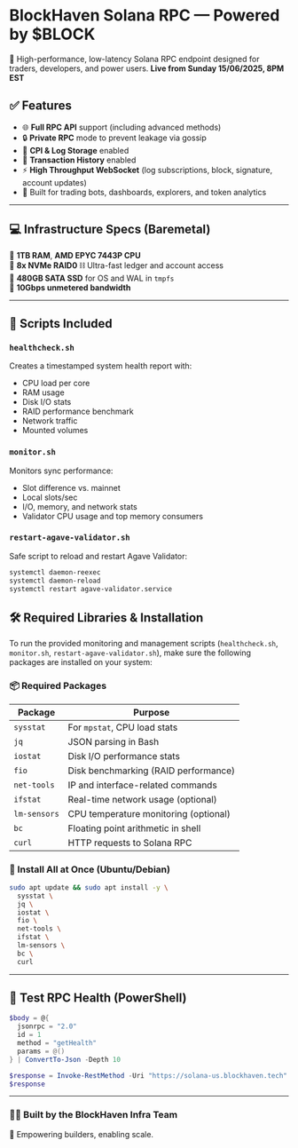 # BlockHaven Solana RPC — Powered by $BLOCK

🚀 High-performance, low-latency Solana RPC endpoint designed for traders, developers, and power users.
**Live from Sunday 15/06/2025, 8PM EST**

## ✅ Features

- 🌐 **Full RPC API** support (including advanced methods)
- 🔒 **Private RPC** mode to prevent leakage via gossip
- 🧠 **CPI & Log Storage** enabled
- 🧾 **Transaction History** enabled
- ⚡ **High Throughput WebSocket** (log subscriptions, block, signature, account updates)
- 🚀 Built for trading bots, dashboards, explorers, and token analytics

---

## 💻 Infrastructure Specs (Baremetal)

🔹 **1TB RAM**, **AMD EPYC 7443P CPU**  
🔹 **8x NVMe RAID0** ⛓️ Ultra-fast ledger and account access  
🔹 **480GB SATA SSD** for OS and WAL in `tmpfs`  
🔹 **10Gbps unmetered bandwidth**  

---

## 📂 Scripts Included

### `healthcheck.sh`
Creates a timestamped system health report with:
- CPU load per core
- RAM usage
- Disk I/O stats
- RAID performance benchmark
- Network traffic
- Mounted volumes

### `monitor.sh`
Monitors sync performance:
- Slot difference vs. mainnet
- Local slots/sec
- I/O, memory, and network stats
- Validator CPU usage and top memory consumers

### `restart-agave-validator.sh`
Safe script to reload and restart Agave Validator:
```bash
systemctl daemon-reexec
systemctl daemon-reload
systemctl restart agave-validator.service
```

## 🛠️ Required Libraries & Installation

To run the provided monitoring and management scripts (`healthcheck.sh`, `monitor.sh`, `restart-agave-validator.sh`), make sure the following packages are installed on your system:

### 📦 Required Packages

| Package      | Purpose                                |
|--------------|----------------------------------------|
| `sysstat`    | For `mpstat`, CPU load stats           |
| `jq`         | JSON parsing in Bash                   |
| `iostat`     | Disk I/O performance stats             |
| `fio`        | Disk benchmarking (RAID performance)   |
| `net-tools`  | IP and interface-related commands      |
| `ifstat`     | Real-time network usage (optional)     |
| `lm-sensors` | CPU temperature monitoring (optional)  |
| `bc`         | Floating point arithmetic in shell     |
| `curl`       | HTTP requests to Solana RPC            |

### 🧪 Install All at Once (Ubuntu/Debian)

```bash
sudo apt update && sudo apt install -y \
  sysstat \
  jq \
  iostat \
  fio \
  net-tools \
  ifstat \
  lm-sensors \
  bc \
  curl
```
---

## 🧪 Test RPC Health (PowerShell)

```powershell
$body = @{
  jsonrpc = "2.0"
  id = 1
  method = "getHealth"
  params = @()
} | ConvertTo-Json -Depth 10

$response = Invoke-RestMethod -Uri "https://solana-us.blockhaven.tech" -Method Post -Body $body -ContentType "application/json"
$response
```

---

### 🧑‍💻 Built by the BlockHaven Infra Team  
💜 Empowering builders, enabling scale.
